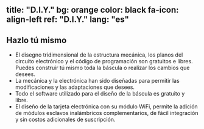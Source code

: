 title: "D.I.Y."
bg: orange
color: black
fa-icon: align-left
ref: "D.I.Y."
lang: "es"
---

## Hazlo tú mismo

- El disegno tridimensional de la estructura mecánica, los planos del circuito electrónico y el código de programación son gratuitos e libres. Puedes construir tú  mismo toda la báscula o realizar los cambios que desees.
- La mecánica y la electrónica han sido diseñadas para permitir las modificaciones y las adaptaciones que desees.
- Todo el software utilizado para el diseño de la báscula es gratuito y libre.
- El diseño de la tarjeta electrónica con su módulo WiFi, permite la adición de módulos esclavos inalámbricos complementarios, de fácil integración y sin costos adicionales de suscripción. 
